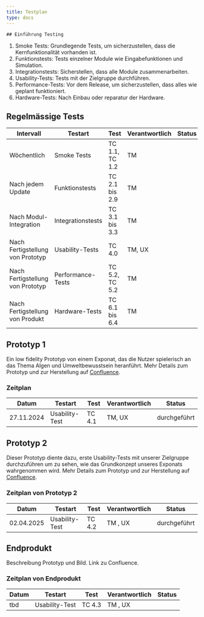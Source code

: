 ```yaml
---
title: Testplan
type: docs
---
```

    ## Einführung Testing
1. Smoke Tests: Grundlegende Tests, um sicherzustellen, dass die Kernfunktionalität vorhanden ist.
2. Funktionstests: Tests einzelner Module wie Eingabefunktionen und Simulation.
3. Integrationstests: Sicherstellen, dass alle Module zusammenarbeiten.
4. Usability-Tests: Tests mit der Zielgruppe durchführen.
5. Performance-Tests: Vor dem Release, um sicherzustellen, dass alles wie geplant funktioniert.
6. Hardware-Tests: Nach Einbau oder reparatur der Hardware.

## Regelmässige Tests
| Intervall                        | Testart           | Test              | Verantwortlich | Status | 
|----------------------------------|-------------------|-------------------|----------------|--------|
| Wöchentlich                      | Smoke Tests       | TC 1.1, TC 1.2    | TM             |        | 
| Nach jedem Update                | Funktionstests    | TC 2.1 bis 2.9    | TM             |        | 
| Nach Modul-Integration           | Integrationstests | TC 3.1 bis 3.3    | TM             |        | 
| Nach Fertigstellung von Prototyp | Usability-Tests   | TC 4.0            | TM, UX         |        | 
| Nach Fertigstellung von Prototyp | Performance-Tests | TC 5.2, TC 5.2    | TM             |        |
| Nach Fertigstellung von Produkt  | Hardware-Tests    | TC 6.1 bis 6.4    | TM             |        |



## Prototyp 1
Ein low fidelity Prototyp von einem Exponat, das die Nutzer spielerisch an das Thema Algen und Umweltbewusstsein heranführt.
Mehr Details zum Prototyp und zur Herstellung auf [Confluence](https://fhnw-projecttrack.atlassian.net/wiki/spaces/IP1224vt3/pages/587694175/Prototypen).

### Zeitplan
| Datum       | Testart           | Test              | Verantwortlich | Status        | 
|-------------|-------------------|-------------------|----------------|---------------|
| 27.11.2024  | Usability-Test    | TC 4.1            | TM, UX         | durchgeführt  |

## Prototyp 2
Dieser Prototyp diente dazu, erste Usability-Tests mit unserer Zielgruppe durchzuführen um zu sehen, wie das Grundkonzept unseres Exponats wahrgenommen wird.
Mehr Details zum Prototyp und zur Herstellung auf [Confluence](https://fhnw-projecttrack.atlassian.net/wiki/spaces/IP1224vt3/pages/751927344/Prototyp+2).

### Zeitplan von Prototyp 2
| Datum       | Testart              | Test              | Verantwortlich | Status        |
|-------------|----------------------|-------------------|----------------|---------------|
| 02.04.2025  | Usability-Test       | TC 4.2            | TM , UX        | durchgeführt  |

## Endprodukt
Beschreibung Prototyp und Bild. Link zu Confluence.

### Zeitplan von Endprodukt
| Datum       | Testart              | Test              | Verantwortlich | Status |
|-------------|----------------------|-------------------|----------------|--------|
| tbd         | Usability-Test       | TC 4.3            | TM , UX        |        |